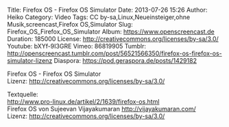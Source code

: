 Title: Firefox OS - Firefox OS Simulator
Date: 2013-07-26 15:26
Author: Heiko
Category: Video
Tags: CC by-sa,Linux,Neueinsteiger,ohne Musik,screencast,Firefox OS,Simulator
Slug: Firefox_OS_Firefox_OS_Simulator
Album: https://www.openscreencast.de
Duration: 185000
License: http://creativecommons.org/licenses/by-sa/3.0/
Youtube: bXYf-9I3GRE
Vimeo: 86819905
Tumblr: http://openscreencast.tumblr.com/post/56521566350/firefox-os-firefox-os-simulator-lizenz
Diaspora: https://pod.geraspora.de/posts/1429182

Firefox OS - Firefox OS Simulator  
Lizenz: <http://creativecommons.org/licenses/by-sa/3.0/>  
  
Textquelle:  
<http://www.pro-linux.de/artikel/2/1639/firefox-os.html>  
Firefox OS von Sujeevan Vijayakumaran <http://vijayakumaran.com/>  
Lizenz: <http://creativecommons.org/licenses/by-sa/3.0/>

